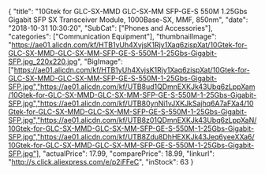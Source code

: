 {
	"title": "10Gtek for GLC-SX-MMD GLC-SX-MM SFP-GE-S 550M 1.25Gbs Gigabit SFP SX Transceiver Module, 1000Base-SX, MMF, 850nm",
	"date": "2018-10-31 10:30:20",
	"SubCat": ["Phones and Accessories"],
	"categories": ["Communication Equipment"],
	"thumbnailImage": "https://ae01.alicdn.com/kf/HTB1yUh4XvjsK1Rjy1Xaq6zispXat/10Gtek-for-GLC-SX-MMD-GLC-SX-MM-SFP-GE-S-550M-1-25Gbs-Gigabit-SFP.jpg_220x220.jpg",
	"BigImage": ["https://ae01.alicdn.com/kf/HTB1yUh4XvjsK1Rjy1Xaq6zispXat/10Gtek-for-GLC-SX-MMD-GLC-SX-MM-SFP-GE-S-550M-1-25Gbs-Gigabit-SFP.jpg","https://ae01.alicdn.com/kf/UTB8ud1QDmnEXKJk43Ubq6zLppXam/10Gtek-for-GLC-SX-MMD-GLC-SX-MM-SFP-GE-S-550M-1-25Gbs-Gigabit-SFP.jpg","https://ae01.alicdn.com/kf/UTB80ynNi1vJXKJkSajhq6A7aFXa4/10Gtek-for-GLC-SX-MMD-GLC-SX-MM-SFP-GE-S-550M-1-25Gbs-Gigabit-SFP.jpg","https://ae01.alicdn.com/kf/UTB8z01QDmnEXKJk43Ubq6zLppXaN/10Gtek-for-GLC-SX-MMD-GLC-SX-MM-SFP-GE-S-550M-1-25Gbs-Gigabit-SFP.jpg","https://ae01.alicdn.com/kf/UTB8Zdu8DhHEXKJk43Jeq6yeeXXa6/10Gtek-for-GLC-SX-MMD-GLC-SX-MM-SFP-GE-S-550M-1-25Gbs-Gigabit-SFP.jpg"],
	"actualPrice": 17.99,
	"comparePrice": 18.99,
	"linkurl": "http://s.click.aliexpress.com/e/p2iFFeC",
	"inStock": 63
}
